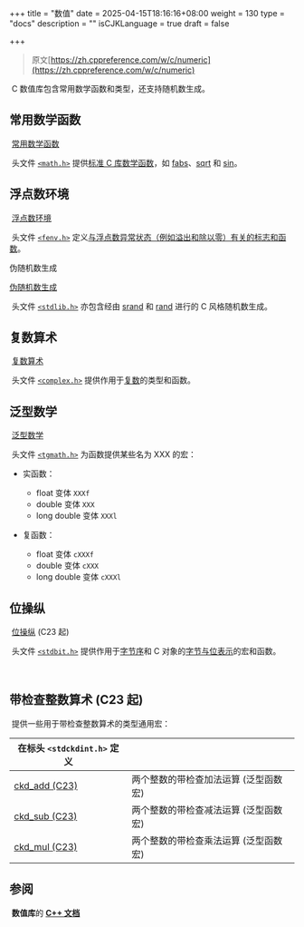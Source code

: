 +++
title = "数值"
date = 2025-04-15T18:16:16+08:00
weight = 130
type = "docs"
description = ""
isCJKLanguage = true
draft = false

+++

> 原文[https://zh.cppreference.com/w/c/numeric](https://zh.cppreference.com/w/c/numeric)

​	C 数值库包含常用数学函数和类型，还支持随机数生成。

## 常用数学函数

​	[常用数学函数](https://zh.cppreference.com/w/c/numeric/math)

​	头文件 [`<math.h>`](https://zh.cppreference.com/w/c/header/math) 提供[标准 C 库数学函数](https://zh.cppreference.com/w/c/numeric/math)，如 [fabs](https://zh.cppreference.com/w/c/numeric/math/fabs)、[sqrt](https://zh.cppreference.com/w/c/numeric/math/sqrt) 和 [sin](https://zh.cppreference.com/w/c/numeric/math/sin)。

## 浮点数环境

​	[浮点数环境](https://zh.cppreference.com/w/c/numeric/fenv)

​	头文件 [`<fenv.h>`](https://zh.cppreference.com/w/c/header/fenv) 定义[与浮点数异常状态（例如溢出和除以零）有关的标志和函数](https://zh.cppreference.com/w/c/numeric/fenv)。

伪随机数生成

[伪随机数生成](https://zh.cppreference.com/w/c/numeric/random)

​	头文件 [`<stdlib.h>`](https://zh.cppreference.com/w/c/header/stdlib) 亦包含经由 [srand](https://zh.cppreference.com/w/c/numeric/random/srand) 和 [rand](https://zh.cppreference.com/w/c/numeric/random/rand) 进行的 C 风格随机数生成。

## 复数算术

​	[复数算术](https://zh.cppreference.com/w/c/numeric/complex)

​	头文件 [`<complex.h>`](https://zh.cppreference.com/w/c/header/complex) 提供作用于[复数](https://zh.cppreference.com/w/c/numeric/complex)的类型和函数。

## 泛型数学

​	[泛型数学](https://zh.cppreference.com/w/c/numeric/tgmath)

​	头文件 [`<tgmath.h>`](https://zh.cppreference.com/w/c/header/tgmath) 为函数提供某些名为 XXX 的宏：

- 实函数：
  - float 变体 `XXXf`
  - double 变体 `XXX`
  - long double 变体 `XXXl`

- 复函数：
  - float 变体 `cXXXf`
  - double 变体 `cXXX`
  - long double 变体 `cXXXl`

## 位操纵

​	[位操纵](https://zh.cppreference.com/w/c/numeric/bit_manip) (C23 起)

​	头文件 [`<stdbit.h>`](https://zh.cppreference.com/w/c/header/stdbit) 提供作用于[字节序](https://zh.cppreference.com/w/c/numeric/bit_manip#.E5.AE.8F)和 C 对象的[字节与位表示](https://zh.cppreference.com/w/c/numeric/bit_manip#.E5.87.BD.E6.95.B0)的宏和函数。

​	

## 带检查整数算术 (C23 起)

​	提供一些用于带检查整数算术的类型通用宏：

| 在标头 `<stdckdint.h>` 定义                                |                                       |
| ------------------------------------------------------------ | ------------------------------------- |
| [ckd_add (C23)<br />](https://zh.cppreference.com/w/c/numeric/ckd_add) | 两个整数的带检查加法运算 (泛型函数宏) |
| [ckd_sub (C23)<br />](https://zh.cppreference.com/w/c/numeric/ckd_sub) | 两个整数的带检查减法运算 (泛型函数宏) |
| [ckd_mul (C23)<br />](https://zh.cppreference.com/w/c/numeric/ckd_mul) | 两个整数的带检查乘法运算 (泛型函数宏) |

## 参阅

​	**数值库**的 **[C++ 文档](https://zh.cppreference.com/w/cpp/numeric)**